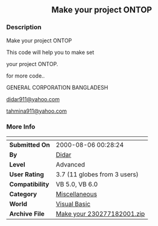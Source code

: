 ﻿<div align="center">

## Make your project ONTOP


</div>

### Description

Make your project ONTOP

This code will help you to make set

your project ONTOP.

for more code..

GENERAL CORPORATION BANGLADESH

didar911@yahoo.com

tahmina911@yahoo.com
 
### More Info
 


<span>             |<span>
---                |---
**Submitted On**   |2000-08-06 00:28:24
**By**             |[Didar](https://github.com/Planet-Source-Code/PSCIndex/blob/master/ByAuthor/didar.md)
**Level**          |Advanced
**User Rating**    |3.7 (11 globes from 3 users)
**Compatibility**  |VB 5\.0, VB 6\.0
**Category**       |[Miscellaneous](https://github.com/Planet-Source-Code/PSCIndex/blob/master/ByCategory/miscellaneous__1-1.md)
**World**          |[Visual Basic](https://github.com/Planet-Source-Code/PSCIndex/blob/master/ByWorld/visual-basic.md)
**Archive File**   |[Make your 230277182001\.zip](https://github.com/Planet-Source-Code/didar-make-your-project-ontop__1-25169/archive/master.zip)








